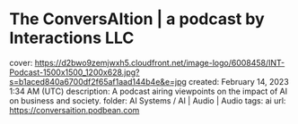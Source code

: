 # The ConversAItion | a podcast by Interactions LLC

cover: https://d2bwo9zemjwxh5.cloudfront.net/image-logo/6008458/INT-Podcast-1500x1500_1200x628.jpg?s=b1aced840a6700df2f65af1aad144b4e&e=jpg
created: February 14, 2023 1:34 AM (UTC)
description: A podcast airing viewpoints on the impact of AI on business and society.
folder: AI Systems / AI | Audio | Audio
tags: ai
url: https://conversaition.podbean.com